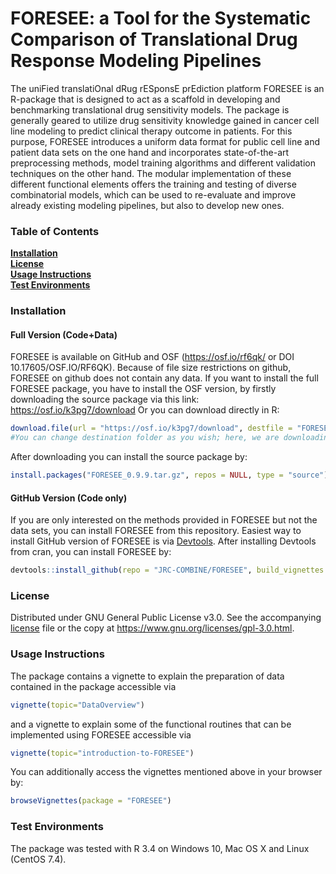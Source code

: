 # FORESEE: a Tool for the Systematic Comparison of Translational Drug Response Modeling Pipelines

The uniFied translatiOnal dRug rESponsE prEdiction platform FORESEE is an R-package that is designed to act as a scaffold in developing and benchmarking translational drug sensitivity models. The package is generally geared to utilize drug sensitivity knowledge gained in cancer cell line modeling to predict clinical therapy outcome in patients. For this purpose, FORESEE introduces a uniform data format for public cell line and patient data sets on the one hand and incorporates state-of-the-art preprocessing methods, model training algorithms and different validation techniques on the other hand. The modular implementation of these different functional elements offers the training and testing of diverse combinatorial models, which can be used to re-evaluate and improve already existing modeling pipelines, but also to develop new ones.


### Table of Contents
**[Installation](#installation)**<br>
**[License](#license)**<br>
**[Usage Instructions](#usage-instructions)**<br>
**[Test Environments](#test-environments)**<br>

### Installation

#### Full Version (Code+Data)
FORESEE is available on GitHub and OSF (https://osf.io/rf6qk/ or DOI 10.17605/OSF.IO/RF6QK). Because of file size restrictions on github, FORESEE on github does not contain any data. 
If you want to install the full FORESEE package, you have to install the OSF version, by firstly downloading the source package via this link:
https://osf.io/k3pg7/download
Or you can download directly in R:
```r
download.file(url = "https://osf.io/k3pg7/download", destfile = "FORESEE_0.9.9.tar.gz")
#You can change destination folder as you wish; here, we are downloading to the current folder
```
After downloading you can install the source package by:
```r
install.packages("FORESEE_0.9.9.tar.gz", repos = NULL, type = "source")
```

#### GitHub Version (Code only)
If you are only interested on the methods provided in FORESEE but not the data sets, you can install FORESEE from this repository.
Easiest way to install GitHub version of FORESEE is via <a href="https://cran.r-project.org/web/packages/devtools/">Devtools</a>.
After installing Devtools from cran, you can install FORESEE by:
```r
devtools::install_github(repo = "JRC-COMBINE/FORESEE", build_vignettes = TRUE)
```

### License
Distributed under GNU General Public License v3.0. See the accompanying [license](https://github.com/JRC-COMBINE/FORESEE/blob/master/LICENSE) file or the copy at https://www.gnu.org/licenses/gpl-3.0.html.

### Usage Instructions

The package contains a vignette to explain the preparation of data contained in the package accessible via
```r
vignette(topic="DataOverview")
```
and a vignette to explain some of the functional routines that can be implemented using FORESEE accessible via 
```r
vignette(topic="introduction-to-FORESEE")
```

You can additionally access the vignettes mentioned above in your browser by:
```r
browseVignettes(package = "FORESEE")
```

### Test Environments
The package was tested with R 3.4 on Windows 10, Mac OS X and Linux (CentOS 7.4).
